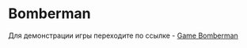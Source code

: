 # Bomberman
Для демонстрации игры переходите по ссылке - <a href="http://d90174ay.beget.tech/bomberman/">Game Bomberman </a>
